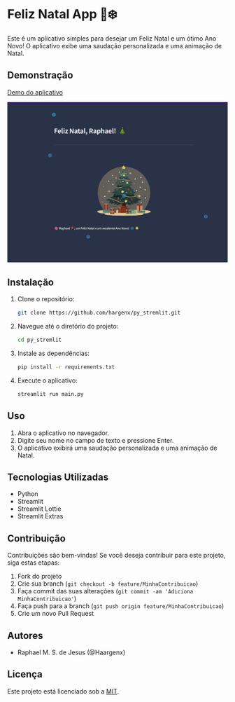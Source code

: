 # Feliz Natal App 🎄❄️

Este é um aplicativo simples para desejar um Feliz Natal e um ótimo Ano Novo! O aplicativo exibe uma saudação personalizada e uma animação de Natal.

## Demonstração

[Demo do aplicativo](https://feliznatal.streamlit.app/)

![Screenshot do aplicativo](/assets/captura.png)

## Instalação

1. Clone o repositório:

    ```bash
    git clone https://github.com/hargenx/py_stremlit.git
    ```

2. Navegue até o diretório do projeto:

    ```bash
    cd py_stremlit
    ```

3. Instale as dependências:

    ```bash
    pip install -r requirements.txt
    ```

4. Execute o aplicativo:

    ```bash
    streamlit run main.py
    ```

## Uso

1. Abra o aplicativo no navegador.
2. Digite seu nome no campo de texto e pressione Enter.
3. O aplicativo exibirá uma saudação personalizada e uma animação de Natal.

## Tecnologias Utilizadas

- Python
- Streamlit
- Streamlit Lottie
- Streamlit Extras

## Contribuição

Contribuições são bem-vindas! Se você deseja contribuir para este projeto, siga estas etapas:

1. Fork do projeto
2. Crie sua branch (`git checkout -b feature/MinhaContribuicao`)
3. Faça commit das suas alterações (`git commit -am 'Adiciona MinhaContribuicao'`)
4. Faça push para a branch (`git push origin feature/MinhaContribuicao`)
5. Crie um novo Pull Request

## Autores

- Raphael M. S. de Jesus (@Haargenx)

## Licença

Este projeto está licenciado sob a [MIT](https://www.mit.edu/~amini/LICENSE.md).
